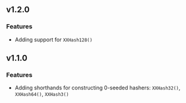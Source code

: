 ## v1.2.0
### Features
- Adding support for `XXHash128()`


## v1.1.0
### Features
- Adding shorthands for constructing 0-seeded hashers: `XXHash32()`, `XXHash64()`, `XXHash3()`
